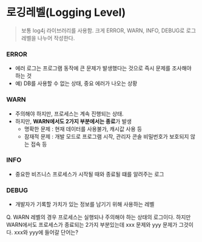 # 로깅레벨(Logging Level)

> 보통 log4j 라이브러리를 사용함. 크게 ERROR, WARN, INFO, DEBUG로 로그 레벨을 나누어 작성한다.
> 

### ERROR

- 에러 로그는 프로그램 동작에 큰 문제가 발생했다는 것으로 즉시 문제를 조사해야 하는 것
- 예) DB를 사용할 수 없는 상태, 중요 에러가 나오는 상황

### WARN

- 주의해야 하지만, 프로세스는 계속 진행되는 상태.
- 하지만, **WARN에서도 2가지 부분에서는 종료**가 발생
    - 명확한 문제 : 현재 데이터를 사용불가, 캐시값 사용 등
    - 잠재적 문제 : 개발 모드로 프로그램 시작, 관리자 콘솔 비밀번호가 보호되지 않는 접속 등

### INFO

- 중요한 비즈니스 프로세스가 시작될 때와 종료될 떄를 알려주는 로그

### DEBUG

- 개발자가 기록할 가치가 있는 정보를 남기기 위해 사용하는 레벨

Q. WARN 레벨의 경우 프로세스는 실행되나 주의해야 하는 상태의 로그이다. 하지만 WARN에서도 프로세스가 종료되는 2가지 부분있는데 xxx 문제와 yyy 문제가 그것이다. xxx와 yyy에 들어갈 단어는?